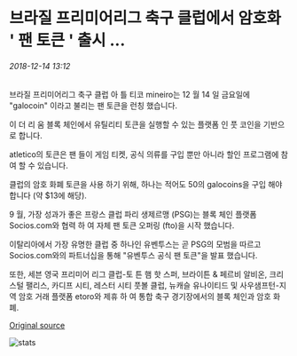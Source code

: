 # 브라질 프리미어리그 축구 클럽에서 암호화 ' 팬 토큰 ' 출시 ...

###### 2018-12-14 13:12

브라질 프리미어리그 축구 클럽 아 틀 티코 mineiro는 12 월 14 일 금요일에 "galocoin" 이라고 불리는 팬 토큰을 런칭 했습니다.

이 더 리 움 블록 체인에서 유틸리티 토큰을 실행할 수 있는 플랫폼 인 풋 코인을 기반으로 합니다.

atletico의 토큰은 팬 들이 게임 티켓, 공식 의류를 구입 뿐만 아니라 할인 프로그램에 참여 할 수 있습니다.

클럽의 암호 화폐 토큰을 사용 하기 위해, 하나는 적어도 50의 galocoins을 구입 해야 합니다 (약 $13에 해당).

9 월, 가장 성과가 좋은 프랑스 클럽 파리 생제르맹 (PSG)는 블록 체인 플랫폼 Socios.com와 협력 하 여 자체 팬 토큰 오퍼링 (fto)을 시작 했습니다.

이탈리아에서 가장 유명한 클럽 중 하나인 유벤투스는 곧 PSG의 모범을 따르고 Socios.com와의 파트너십을 통해 "유벤투스 공식 팬 토큰"을 발표 했습니다.

또한, 세븐 영국 프리미어 리그 클럽-토 튼 햄 핫 스퍼, 브라이튼 & 페르비 알비온, 크리스털 팰리스, 카디프 시티, 레스터 시티 풋볼 클럽, 뉴캐슬 유나이티드 및 사우샘프턴-지역 암호 거래 플랫폼 etoro와 제휴 하 여 통합 축구 경기장에서의 블록 체인과 암호 화폐.

[Original source](https://cointelegraph.com/news/brazilian-premier-league-soccer-club-launches-crypto-fan-tokens)

![stats](https://c.statcounter.com/11760860/0/a89fa40b/1/ "stats")